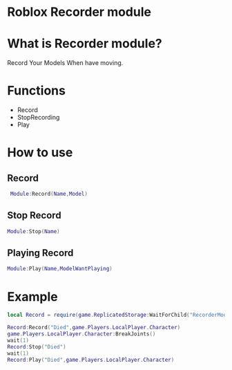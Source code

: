 # Roblox Recorder module

# What is  Recorder module?
Record Your Models When have moving.


# Functions
 - Record
 - StopRecording
 - Play

# How to use

## Record
 ```lua
  Module:Record(Name,Model)
 ```
 
 ## Stop Record
  ```lua
  Module:Stop(Name)
 ```
 
 ## Playing Record
 ```lua
 Module:Play(Name,ModelWantPlaying)
 ```
 # Example
```lua
local Record = require(game.ReplicatedStorage:WaitForChild("RecorderModule"))

Record:Record("Died",game.Players.LocalPlayer.Character)
game.Players.LocalPlayer.Character:BreakJoints()
wait(1)
Record:Stop("Died")
wait(1)
Record:Play("Died",game.Players.LocalPlayer.Character)
```
